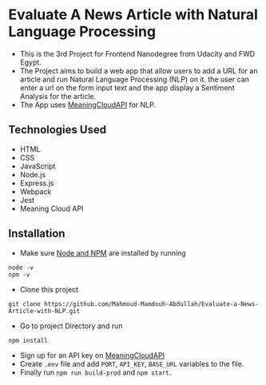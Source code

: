 # Evaluate A News Article with Natural Language Processing

- This is the 3rd Project for Frontend Nanodegree from Udacity and FWD Egypt.
- The Project aims to build a web app that allow users to add a URL for an article and run Natural Language Processing (NLP) on it. the user can enter a url on the form input text and the app display a Sentiment Analysis for the article.
- The App uses <a href="https://www.meaningcloud.com/">MeaningCloudAPI</a> for NLP.

## Technologies Used
- HTML
- CSS
- JavaScript
- Node.js
- Express.js
- Webpack
- Jest
- Meaning Cloud API

## Installation
- Make sure <a href="https://nodejs.org/en/">Node and NPM</a> are installed by running
```
node -v
npm -v
```
- Clone this project
```
git clone https://github.com/Mahmoud-Mamdouh-Abdullah/Evaluate-a-News-Article-with-NLP.git
```
- Go to project Directory and run
```
npm install
```
- Sign up for an API key on <a href="https://www.meaningcloud.com/">MeaningCloudAPI</a>
- Create ``.env`` file and add ``PORT``, ``API_KEY``, ``BASE_URL`` variables to the file.
- Finally run ``npm run build-prod`` and ``npm start``.
